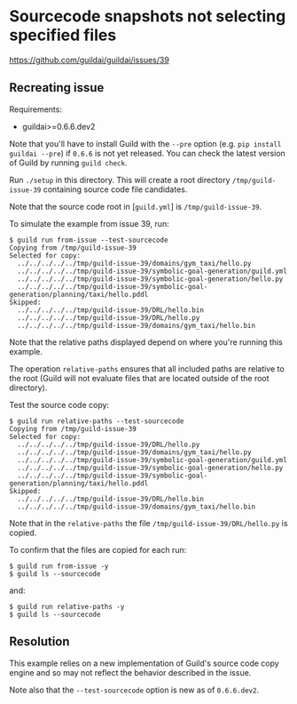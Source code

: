 # Sourcecode snapshots not selecting specified files

https://github.com/guildai/guildai/issues/39

## Recreating issue

Requirements:

- guildai>=0.6.6.dev2

Note that you'll have to install Guild with the `--pre` option
(e.g. `pip install guildai --pre`) if `0.6.6` is not yet released. You
can check the latest version of Guild by running `guild check`.

Run `./setup` in this directory. This will create a root directory
`/tmp/guild-issue-39` containing source code file candidates.

Note that the source code root in [`guild.yml`] is
`/tmp/guild-issue-39`.

To simulate the example from issue 39, run:

    $ guild run from-issue --test-sourcecode
    Copying from /tmp/guild-issue-39
    Selected for copy:
      ../../../../../tmp/guild-issue-39/domains/gym_taxi/hello.py
      ../../../../../tmp/guild-issue-39/symbolic-goal-generation/guild.yml
      ../../../../../tmp/guild-issue-39/symbolic-goal-generation/hello.py
      ../../../../../tmp/guild-issue-39/symbolic-goal-generation/planning/taxi/hello.pddl
    Skipped:
      ../../../../../tmp/guild-issue-39/DRL/hello.bin
      ../../../../../tmp/guild-issue-39/DRL/hello.py
      ../../../../../tmp/guild-issue-39/domains/gym_taxi/hello.bin

Note that the relative paths displayed depend on where you're running
this example.

The operation `relative-paths` ensures that all included paths are
relative to the root (Guild will not evaluate files that are located
outside of the root directory).

Test the source code copy:

    $ guild run relative-paths --test-sourcecode
    Copying from /tmp/guild-issue-39
    Selected for copy:
      ../../../../../tmp/guild-issue-39/DRL/hello.py
      ../../../../../tmp/guild-issue-39/domains/gym_taxi/hello.py
      ../../../../../tmp/guild-issue-39/symbolic-goal-generation/guild.yml
      ../../../../../tmp/guild-issue-39/symbolic-goal-generation/hello.py
      ../../../../../tmp/guild-issue-39/symbolic-goal-generation/planning/taxi/hello.pddl
    Skipped:
      ../../../../../tmp/guild-issue-39/DRL/hello.bin
      ../../../../../tmp/guild-issue-39/domains/gym_taxi/hello.bin

Note that in the `relative-paths` the file
`/tmp/guild-issue-39/DRL/hello.py` is copied.

To confirm that the files are copied for each run:

    $ guild run from-issue -y
    $ guild ls --sourcecode

and:

    $ guild run relative-paths -y
    $ guild ls --sourcecode

## Resolution

This example relies on a new implementation of Guild's source code
copy engine and so may not reflect the behavior described in the
issue.

Note also that the `--test-sourcecode` option is new as of
`0.6.6.dev2`.
